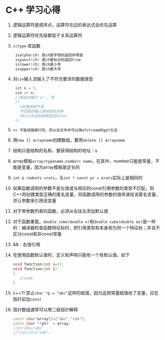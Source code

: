 # C++ 学习心得

1. 逻辑运算符是顺序点，运算符左边的表达式会优先运算

2. 逻辑运算符优先级都低于关系运算符

3. `cctype` 库函数

   ```c
    isalpha(ch) 若ch是字母则返回非零值
    ispunct(ch) 若ch是标点则返回true
    islower(ch) 若ch是小写
    isupper(ch) 若ch是大写
   ```

4. 对`cin`输入流输入了不符合要求的数据类型

   ```c
    int n = 5;
    cin >> n;
    //若此时输入'a' ，则
    /*
      n的值保持不变
      不匹配的输入继续在队列中
      对cin方法的调用返回false
    */
   ```

5. `>> 不能读取换行符，所以在文件中可以用ofstream的get方法`
6. 用`new [] arrayname`创建数组，要用`delete [] arrayname`
7. 结构只是结构的名称，要获得结构的地址：`&`

8. array模板`array<typename,number> name`，在其中，number只能是常量，不能是变量，因为array模板是定长的

9. `int & rodents =rats`，与`int * const pr = &rats`实际上是相同的

10. 如果函数调用的参数不是左值或与相应的const引用参数的类型不匹配，则C++将创建类型正确的匿名变量，将函数调用的参数的值传递给该匿名变量，并让参数来引用该变量

11. 对于带参数列表的函数，必须从右往左添加默认值
12. 对于函数重载，`double cube(double x)`和`double cube(double &x)`是一样的：编译器检查函数特征标时，把引用类型和本身视为同一个特征标；并且不区分const和非const常量

13. &&：右值引用
14. 在使用函数默认值时，定义和声明只能有一个有默认值，如下
    ```c++
    void function(int i=1);
    void function(int i)
    {
       //code
    }
    ```

15. c++11 禁止`char *p = "abc"`这样的赋值，因为这把常量赋值给了变量，应在指针前加`const`

16. 指针数组通常可以用二级指针解释
    ```c++
    const char*array[]={"abc","cde"};
    const char **ptr  = array;
    //ptr[0]="abc"
    //*(ptr+1)="cde";
    ```